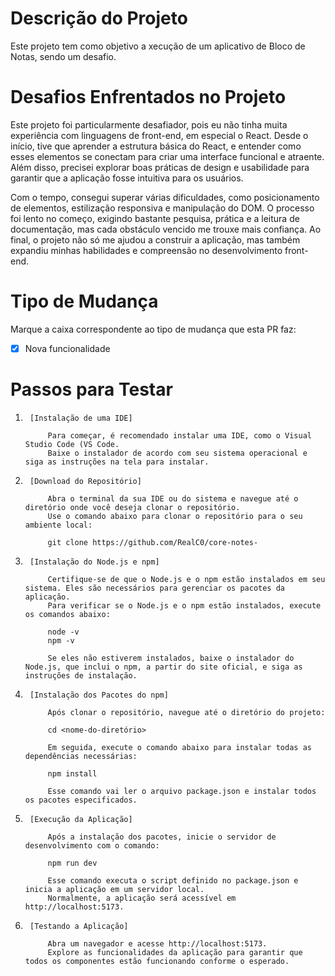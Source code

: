 # Descrição do Projeto

Este projeto tem como objetivo a xecução de um aplicativo de Bloco de Notas, sendo um desafio.

# Desafios Enfrentados no Projeto
Este projeto foi particularmente desafiador, pois eu não tinha muita experiência com linguagens de front-end, em especial o React.
Desde o início, tive que aprender a estrutura básica do React, e entender como esses elementos
se conectam para criar uma interface funcional e atraente. Além disso, precisei explorar boas práticas de design
e usabilidade para garantir que a aplicação fosse intuitiva para os usuários.

Com o tempo, consegui superar várias dificuldades, como posicionamento de elementos, estilização responsiva e manipulação do DOM.
O processo foi lento no começo, exigindo bastante pesquisa, prática e a leitura de documentação, mas cada obstáculo vencido me trouxe mais confiança.
Ao final, o projeto não só me ajudou a construir a aplicação, mas também expandiu minhas habilidades e compreensão no desenvolvimento front-end.

# Tipo de Mudança

Marque a caixa correspondente ao tipo de mudança que esta PR faz:

- [x] Nova funcionalidade


# Passos para Testar

1. 		[Instalação de uma IDE]

			Para começar, é recomendado instalar uma IDE, como o Visual Studio Code (VS Code.
			Baixe o instalador de acordo com seu sistema operacional e siga as instruções na tela para instalar.
			
2. 		[Download do Repositório]

			Abra o terminal da sua IDE ou do sistema e navegue até o diretório onde você deseja clonar o repositório.
			Use o comando abaixo para clonar o repositório para o seu ambiente local:
			
			git clone https://github.com/RealC0/core-notes-

3. 		[Instalação do Node.js e npm]

			Certifique-se de que o Node.js e o npm estão instalados em seu sistema. Eles são necessários para gerenciar os pacotes da aplicação.
			Para verificar se o Node.js e o npm estão instalados, execute os comandos abaixo:
			
			node -v
			npm -v
			
			Se eles não estiverem instalados, baixe o instalador do Node.js, que inclui o npm, a partir do site oficial, e siga as instruções de instalação.
			
4.		[Instalação dos Pacotes do npm]

			Após clonar o repositório, navegue até o diretório do projeto:
			
			cd <nome-do-diretório>
			
			Em seguida, execute o comando abaixo para instalar todas as dependências necessárias:
			
			npm install
			
			Esse comando vai ler o arquivo package.json e instalar todos os pacotes especificados.
			
5.		[Execução da Aplicação]

			Após a instalação dos pacotes, inicie o servidor de desenvolvimento com o comando:
			
			npm run dev
			
			Esse comando executa o script definido no package.json e inicia a aplicação em um servidor local.
			Normalmente, a aplicação será acessível em http://localhost:5173.
			
6.		[Testando a Aplicação]

			Abra um navegador e acesse http://localhost:5173.
			Explore as funcionalidades da aplicação para garantir que todos os componentes estão funcionando conforme o esperado.

